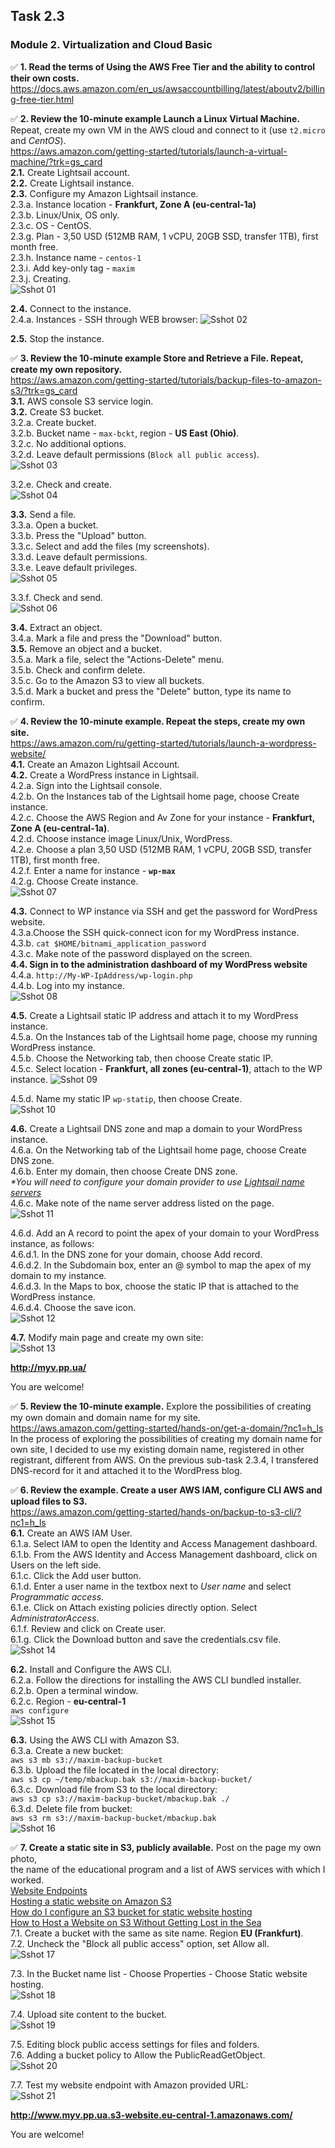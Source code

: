 ## Task 2.3
### Module 2. Virtualization and Cloud Basic
:white_check_mark: **1. Read the terms of Using the AWS Free Tier and the ability to control their own costs.**  
https://docs.aws.amazon.com/en_us/awsaccountbilling/latest/aboutv2/billing-free-tier.html  

:white_check_mark: **2. Review the 10-minute example Launch a Linux Virtual Machine.**  
Repeat, create my own VM in the AWS cloud and connect to it (use `t2.micro` and _CentOS_).  
https://aws.amazon.com/getting-started/tutorials/launch-a-virtual-machine/?trk=gs_card  
**2.1.** Create Lightsail account.  
**2.2.** Create Lightsail instance.  
**2.3.** Configure my Amazon Lightsail instance.  
2.3.a. Instance location - **Frankfurt, Zone A (eu-central-1a)**  
2.3.b. Linux/Unix, OS only.  
2.3.c. OS - CentOS.  
2.3.g. Plan - 3,50 USD (512MB RAM, 1 vCPU, 20GB SSD, transfer 1TB), first month free.  
2.3.h. Instance name - `centos-1`   
2.3.i. Add key-only tag - `maxim`  
2.3.j. Creating.  
![Sshot 01](https://github.com/nigth/DevOps_online_Kyiv_2020Q3Q4/blob/master/m2/task2.3/shots/01_create_light_inst.png "Sshot 01")  

**2.4.** Connect to the instance.  
2.4.a. Instances - SSH through WEB browser:
![Sshot 02](https://github.com/nigth/DevOps_online_Kyiv_2020Q3Q4/blob/master/m2/task2.3/shots/02_lightsail_ssh.png "Sshot 02")  

**2.5.** Stop the instance.  

:white_check_mark: **3. Review the 10-minute example Store and Retrieve a File. Repeat, create my own repository.**  
https://aws.amazon.com/getting-started/tutorials/backup-files-to-amazon-s3/?trk=gs_card  
**3.1.** AWS console S3 service login.  
**3.2.** Create S3 bucket.  
3.2.a. Create bucket.  
3.2.b. Bucket name - `max-bckt`, region - **US East (Ohio)**.  
3.2.c. No additional options.  
3.2.d. Leave default permissions (`Block all public access`).  
![Sshot 03](https://github.com/nigth/DevOps_online_Kyiv_2020Q3Q4/blob/master/m2/task2.3/shots/03_create_bucket.png "Sshot 03")  

3.2.e. Check and create.  
![Sshot 04](https://github.com/nigth/DevOps_online_Kyiv_2020Q3Q4/blob/master/m2/task2.3/shots/04_manage_buckets.png "Sshot 04")  

**3.3.** Send a file.  
3.3.a. Open a bucket.  
3.3.b. Press the "Upload" button.  
3.3.c. Select and add the files (my screenshots).  
3.3.d. Leave default permissions.  
3.3.e. Leave default privileges.  
![Sshot 05](https://github.com/nigth/DevOps_online_Kyiv_2020Q3Q4/blob/master/m2/task2.3/shots/05_upload_files.png "Sshot 05")  

3.3.f. Check and send.  
![Sshot 06](https://github.com/nigth/DevOps_online_Kyiv_2020Q3Q4/blob/master/m2/task2.3/shots/06_files_list.png "Sshot 06")  

**3.4.** Extract an object.  
3.4.a. Mark a file and press the "Download" button.  
**3.5.** Remove an object and a bucket.  
3.5.a. Mark a file, select the "Actions-Delete" menu.  
3.5.b. Check and confirm delete.  
3.5.c. Go to the Amazon S3 to view all buckets.  
3.5.d. Mark a bucket and press the "Delete" button, type its name to confirm.  

:white_check_mark: **4. Review the 10-minute example. Repeat the steps, create my own site.**  
https://aws.amazon.com/ru/getting-started/tutorials/launch-a-wordpress-website/  
**4.1.** Create an Amazon Lightsail Account.  
**4.2.** Create a WordPress instance in Lightsail.  
4.2.a. Sign into the Lightsail console.  
4.2.b. On the Instances tab of the Lightsail home page, choose Create instance.  
4.2.c. Choose the AWS Region and Av Zone for your instance - **Frankfurt, Zone A (eu-central-1a)**.  
4.2.d. Choose instance image Linux/Unix, WordPress.  
4.2.e. Choose a plan 3,50 USD (512MB RAM, 1 vCPU, 20GB SSD, transfer 1TB), first month free.   
4.2.f. Enter a name for instance - **`wp-max`**  
4.2.g. Choose Create instance.  
![Sshot 07](https://github.com/nigth/DevOps_online_Kyiv_2020Q3Q4/blob/master/m2/task2.3/shots/07_wordpress_lightsail.png "Sshot 07")  

**4.3.** Connect to WP instance via SSH and get the password for WordPress website.  
4.3.a.Choose the SSH quick-connect icon for my WordPress instance.  
4.3.b. `cat $HOME/bitnami_application_password`  
4.3.c. Make note of the password displayed on the screen.  
**4.4. Sign in to the administration dashboard of my WordPress website**  
4.4.a. `http://My-WP-IpAddress/wp-login.php`  
4.4.b. Log into my instance.  
![Sshot 08](https://github.com/nigth/DevOps_online_Kyiv_2020Q3Q4/blob/master/m2/task2.3/shots/08_wp_dashboard.png "Sshot 08")  

**4.5.** Create a Lightsail static IP address and attach it to my WordPress instance.  
4.5.a. On the Instances tab of the Lightsail home page, choose my running WordPress instance.  
4.5.b. Choose the Networking tab, then choose Create static IP.  
4.5.c. Select location - **Frankfurt, all zones (eu-central-1)**, attach to the WP instance. 
![Sshot 09](https://github.com/nigth/DevOps_online_Kyiv_2020Q3Q4/blob/master/m2/task2.3/shots/09_wp_stat_ip.png "Sshot 09")  

4.5.d. Name my static IP `wp-statip`, then choose Create.  
![Sshot 10](https://github.com/nigth/DevOps_online_Kyiv_2020Q3Q4/blob/master/m2/task2.3/shots/10_wp_get_statip.png "Sshot 10")  

**4.6.** Create a Lightsail DNS zone and map a domain to your WordPress instance.  
4.6.a. On the Networking tab of the Lightsail home page, choose Create DNS zone.  
4.6.b. Enter my domain, then choose Create DNS zone.  
 _*You will need to configure your domain provider to use [Lightsail name servers](https://lightsail.aws.amazon.com/ls/docs/en_us/articles/lightsail-how-to-create-dns-entry)_  
4.6.с. Make note of the name server address listed on the page.  
![Sshot 11](https://github.com/nigth/DevOps_online_Kyiv_2020Q3Q4/blob/master/m2/task2.3/shots/11_dns_zone_created.png "Sshot 11")  

4.6.d. Add an A record to point the apex of your domain to your WordPress instance, as follows:  
4.6.d.1. In the DNS zone for your domain, choose Add record.  
4.6.d.2. In the Subdomain box, enter an @ symbol to map the apex of my domain to my instance.  
4.6.d.3. In the Maps to box, choose the static IP that is attached to the WordPress instance.  
4.6.d.4. Choose the save icon.  
![Sshot 12](https://github.com/nigth/DevOps_online_Kyiv_2020Q3Q4/blob/master/m2/task2.3/shots/12_add_a_record.png "Sshot 12")  

**4.7.** Modify main page and create my own site:  
![Sshot 13](https://github.com/nigth/DevOps_online_Kyiv_2020Q3Q4/blob/master/m2/task2.3/shots/13_my_wp_site.png "Sshot 13")  

**http://myv.pp.ua/**  

You are welcome!  

:white_check_mark: **5. Review the 10-minute example.**
Explore the possibilities of creating my own domain and domain name for my site.  
https://aws.amazon.com/getting-started/hands-on/get-a-domain/?nc1=h_ls  
In the process of exploring the possibilities of creating my domain name for own site,
I decided to use my existing domain name, registered in other registrant, different from AWS.
On the previous sub-task 2.3.4, I transfered DNS-record for it and attached it to the WordPress blog.

:white_check_mark: **6. Review the example. Create a user AWS IAM, configure CLI AWS and upload files to S3.**  
https://aws.amazon.com/getting-started/hands-on/backup-to-s3-cli/?nc1=h_ls  
**6.1.** Create an AWS IAM User.  
6.1.a. Select IAM to open the Identity and Access Management dashboard.  
6.1.b. From the AWS Identity and Access Management dashboard, click on Users on the left side.  
6.1.c. Click the Add user button.  
6.1.d. Enter a user name in the textbox next to _User name_ and select _Programmatic access_.  
6.1.e. Click on Attach existing policies directly option. Select _AdministratorAccess_.  
6.1.f. Review and click on Create user.  
6.1.g. Click the Download button and save the credentials.csv file.  
![Sshot 14](https://github.com/nigth/DevOps_online_Kyiv_2020Q3Q4/blob/master/m2/task2.3/shots/14_user_created.png "Sshot 14")  

**6.2.** Install and Configure the AWS CLI.  
6.2.a. Follow the directions for installing the AWS CLI bundled installer.  
6.2.b. Open a terminal window.  
6.2.c. Region - **eu-central-1**  
`aws configure`  
![Sshot 15](https://github.com/nigth/DevOps_online_Kyiv_2020Q3Q4/blob/master/m2/task2.3/shots/15_aws_conf.png "Sshot 15")  

**6.3.** Using the AWS CLI with Amazon S3.  
6.3.a. Create a new bucket:  
`aws s3 mb s3://maxim-backup-bucket`  
6.3.b. Upload the file located in the local directory:  
`aws s3 cp ~/temp/mbackup.bak s3://maxim-backup-bucket/`  
6.3.c. Download file from S3 to the local directory:  
`aws s3 cp s3://maxim-backup-bucket/mbackup.bak ./`  
6.3.d. Delete file from bucket:  
`aws s3 rm s3://maxim-backup-bucket/mbackup.bak`  
![Sshot 16](https://github.com/nigth/DevOps_online_Kyiv_2020Q3Q4/blob/master/m2/task2.3/shots/16_s3_backup.png "Sshot 16")  

:white_check_mark: **7. Create a static site in S3, publicly available.** Post on the page my own photo,  
the name of the educational program and a list of AWS services with which I worked.  
[Website Endpoints](https://docs.aws.amazon.com/AmazonS3/latest/dev/WebsiteEndpoints.html)  
[Hosting a static website on Amazon S3](https://docs.aws.amazon.com/AmazonS3/latest/dev/WebsiteHosting.html)  
[How do I configure an S3 bucket for static website hosting](https://docs.aws.amazon.com/AmazonS3/latest/user-guide/static-website-hosting.html)  
[How to Host a Website on S3 Without Getting Lost in the Sea](https://medium.com/@kyle.galbraith/how-to-host-a-website-on-s3-without-getting-lost-in-the-sea-e2b82aa6cd38)  
7.1. Create a bucket with the same as site name. Region **EU (Frankfurt)**.  
7.2. Uncheck the "Block all public access" option, set Allow all.  
![Sshot 17](https://github.com/nigth/DevOps_online_Kyiv_2020Q3Q4/blob/master/m2/task2.3/shots/17_create_site_bucket.png "Sshot 17")  

7.3. In the Bucket name list - Choose Properties - Choose Static website hosting.  
![Sshot 18](https://github.com/nigth/DevOps_online_Kyiv_2020Q3Q4/blob/master/m2/task2.3/shots/18_enable_stat_hosting.png "Sshot 18")  

7.4. Upload site content to the bucket.  
![Sshot 19](https://github.com/nigth/DevOps_online_Kyiv_2020Q3Q4/blob/master/m2/task2.3/shots/19_uploaded_content.png "Sshot 19")  

7.5. Editing block public access settings for files and folders.  
7.6. Adding a bucket policy to Allow the PublicReadGetObject.  
![Sshot 20](https://github.com/nigth/DevOps_online_Kyiv_2020Q3Q4/blob/master/m2/task2.3/shots/20_bucket_policy.png "Sshot 20")  

7.7. Test my website endpoint with Amazon provided URL:  
![Sshot 21](https://github.com/nigth/DevOps_online_Kyiv_2020Q3Q4/blob/master/m2/task2.3/shots/21_endpoint_works.png "Sshot 21")  

**http://www.myv.pp.ua.s3-website.eu-central-1.amazonaws.com/**  

You are welcome!  










